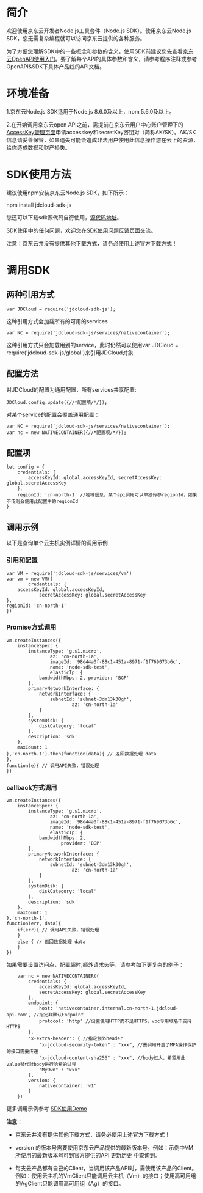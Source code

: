
# 简介 #
  欢迎使用京东云开发者Node.js工具套件（Node.js SDK）。使用京东云Node.js SDK，您无需复杂编程就可以访问京东云提供的各种服务。 

  为了方便您理解SDK中的一些概念和参数的含义，使用SDK前建议您先查看[京东云OpenAPI使用入门](http://www.jdcloud.com/help/detail/355/isCatalog/0)。要了解每个API的具体参数和含义，请参考程序注释或参考OpenAPI&SDK下具体产品线的API文档。



# 环境准备 #
 1.京东云Node.js SDK适用于Node.js 8.6.0及以上，npm 5.6.0及以上。

 2.在开始调用京东云open API之前，需提前在京东云用户中心账户管理下的[AccessKey管理页面](https://uc.jdcloud.com/accesskey/index)申请accesskey和secretKey密钥对（简称AK/SK）。AK/SK信息请妥善保管，如果遗失可能会造成非法用户使用此信息操作您在云上的资源，给你造成数据和财产损失。



# SDK使用方法 #
建议使用npm安装京东云Node.js SDK，如下所示： 

npm install jdcloud-sdk-js

 

您还可以下载sdk源代码自行使用，[源代码地址](https://github.com/jdcloud-api/jdcloud-sdk-nodejs)。

 

SDK使用中的任何问题，欢迎您在[SDK使用问题反馈页面](https://github.com/jdcloud-api/jdcloud-sdk-nodejs/issues)交流。



注意：京东云并没有提供其他下载方式，请务必使用上述官方下载方式！

 

# 调用SDK #

## 两种引用方式 ##
	var JDCloud = require('jdcloud-sdk-js');

这种引用方式会加载所有的可用的services



	var NC = require('jdcloud-sdk-js/services/nativecontainer');

这种引用方式只会加载用到的service，此时仍然可以使用var JDCloud = require('jdcloud-sdk-js/global')来引用JDCloud对象

## 配置方法  ##

对JDCloud的配置为通用配置，所有services共享配置:

	JDCloud.config.update({//*配置项/*/});

对某个service的配置会覆盖通用配置：

	var NC = require('jdcloud-sdk-js/services/nativecontainer'); 
	var nc = new NATIVECONTAINER({//*配置项/*/});


## 配置项 ##

	let config = { 
		credentials: { 
			accessKeyId: global.accessKeyId, secretAccessKey: global.secretAccessKey 
		},
		regionId: 'cn-north-1' //地域信息，某个api调用可以单独传参regionId，如果不传则会使用此配置中的regionId 
	}


## 调用示例 ##

以下是查询单个云主机实例详情的调用示例


###  引用和配置  ###

    var VM = require('jdcloud-sdk-js/services/vm')
    var vm = new VM({
            credentials: {
        accessKeyId: global.accessKeyId,
                secretAccessKey: global.secretAccessKey
    },
    regionId: 'cn-north-1'
    })



### Promise方式调用 ####

	vm.createInstances({
        instanceSpec: {
            instanceType: 'g.s1.micro',
                    az: 'cn-north-1a',
                    imageId: '98d44a0f-88c1-451a-8971-f1f769073b6c',
                    name: 'node-sdk-test',
                    elasticIp: {
                bandwidthMbps: 2, provider: 'BGP'
            },
            primaryNetworkInterface: {
                networkInterface: {
                    subnetId: 'subnet-3dm13k30gh',
                            az: 'cn-north-1a'
                }
            },
            systemDisk: {
                diskCategory: 'local'
            },
            description: 'sdk'
        },
        maxCount: 1
    },'cn-north-1').then(function(data){ // 返回数据处理 data 
    },
    function(e){ // 调用API失败，错误处理 
    })



### callback方式调用 ###

	vm.createInstances({
        instanceSpec: {
            instanceType: 'g.s1.micro',
                    az: 'cn-north-1a',
                    imageId: '98d44a0f-88c1-451a-8971-f1f769073b6c',
                    name: 'node-sdk-test',
                    elasticIp: {
                bandwidthMbps: 2,
                        provider: 'BGP'
            },
            primaryNetworkInterface: {
                networkInterface: {
                    subnetId: 'subnet-3dm13k30gh',
                            az: 'cn-north-1a'
                }
            },
            systemDisk: {
                diskCategory: 'local'
            },
            description: 'sdk'
        },
        maxCount: 1
    },'cn-north-1',
    function(err, data){
        if(err){ // 调用API失败，错误处理 
        } 
		else { // 返回数据处理 data 
        } 
    })

如果需要设置访问点，配置超时,额外请求头等，请参考如下更复杂的例子：

```
    var nc = new NATIVECONTAINER({
        credentials: {
            accessKeyId: global.accessKeyId,
            secretAccessKey: global.secretAccessKey
        },
        endpoint: {
            host: 'nativecontainer.internal.cn-north-1.jdcloud-api.com', //指定非默认Endpoint
            protocol: 'http' //设置使用HTTP而不是HTTPS，vpc专用域名不支持HTTPS
        },
        'x-extra-header': { //指定额外header
            "x-jdcloud-security-token" : "xxx", //要调用开启了MFA操作保护的接口需要传递
            "x-jdcloud-content-sha256" : "xxx", //body过大，希望用此value替代对body进行哈希的过程
            "MyOwn" : "xxx"
        },
        version: {
            nativecontainer: 'v1'
        }
    })
```
    

更多调用示例参考  [SDK使用Demo](https://github.com/jdcloud-api/jdcloud-sdk-nodejs/tree/master/test)

**注意：**

- 京东云并没有提供其他下载方式，请务必使用上述官方下载方式！

- version 的版本号需要使用京东云产品提供的最新版本号。例如：示例中VM所使用的最新版本号可到官方提供的API  [更新历史](../../API/Virtual-Machines/ChangeLog.md)  中查询到。

- 每支云产品都有自己的Client，当调用该产品API时，需使用该产品的Client。例如：使用云主机的VmClient只能调用云主机（Vm）的接口；使用高可用组的AgClient只能调用高可用组（Ag）的接口。

